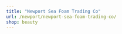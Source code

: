 ```yaml
---
title: "Newport Sea Foam Trading Co"
url: /newport/newport-sea-foam-trading-co/
shop: beauty
---
```

